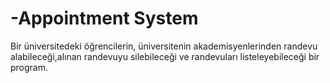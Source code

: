 # -Appointment System

Bir üniversitedeki öğrencilerin, üniversitenin akademisyenlerinden randevu alabileceği,alınan randevuyu silebileceği ve randevuları listeleyebileceği bir program.

